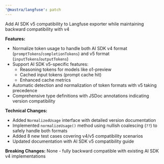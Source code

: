 ```yaml
---
'@mastra/langfuse': patch
---
```


Add AI SDK v5 compatibility to Langfuse exporter while maintaining backward compatibility with v4

**Features:**
- Normalize token usage to handle both AI SDK v4 format (`promptTokens`/`completionTokens`) and v5 format (`inputTokens`/`outputTokens`)
- Support AI SDK v5-specific features:
  - Reasoning tokens for models like o1-preview
  - Cached input tokens (prompt cache hit)
  - Enhanced cache metrics
- Automatic detection and normalization of token formats with v5 taking precedence
- Comprehensive type definitions with JSDoc annotations indicating version compatibility

**Technical Changes:**
- Added `NormalizedUsage` interface with detailed version documentation
- Implemented `normalizeUsage()` method using nullish coalescing (`??`) to safely handle both formats
- Added 8 new test cases covering v4/v5 compatibility scenarios
- Updated documentation with AI SDK v5 compatibility guide

**Breaking Changes:** None - fully backward compatible with existing AI SDK v4 implementations

